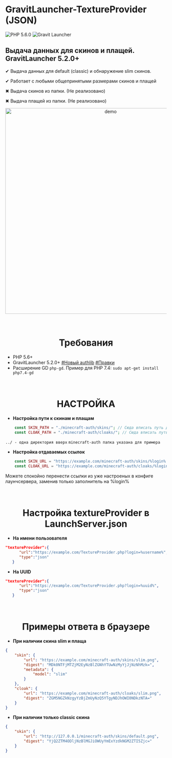 # GravitLauncher-TextureProvider (JSON)

![PHP 5.6.0](https://img.shields.io/badge/PHP-5.6.0-blue)
![Gravit Launcher](https://img.shields.io/badge/Gravit%20Launcher-5.2.0-brightgreen)

## Выдача данных для скинов и плащей. GravitLauncher 5.2.0+

✔ Выдача данных для default (classic) и обнаружение slim скинов.

✔ Работает с любыми общепринятыми размерами скинов и плащей

✖ Выдача скинов из папки. (Не реализовано)

✖ Выдача плащей из папки. (Не реализовано)

<p align="center">
    <img src="https://i.imgur.com/q0nkKNj.png" alt="demo" width="642">
</p>

<h1 align="center">
<br>
Требования
</h1>

- PHP 5.6+
- GravitLauncher 5.2.0+ [#Новый authlib](https://mirror.gravit.pro/compat/authlib/2/LauncherAuthlib2-5.2.0.jar) [#Правки](https://github.com/GravitLauncher/Launcher/compare/fecc14010d30...5d0ccdbde3b9)
- Расширение GD `php-gd`. Пример для PHP 7.4: `sudo apt-get install php7.4-gd`

<h1 align="center">
<br>
НАСТРОЙКА
</h1>

- **Настройка пути к скинам и плащам**
```php
    const SKIN_PATH = "./minecraft-auth/skins/"; // Сюда вписать путь до skins/
    const CLOAK_PATH = "./minecraft-auth/cloaks/"; // Сюда вписать путь до cloaks/
```
`../ - одна директория вверх`
`minecraft-auth папка указана для примера`

- **Настройка отдаваемых ссылок**
```php
    const SKIN_URL = "https://example.com/minecraft-auth/skins/%login%.png";
    const CLOAK_URL = "https://example.com/minecraft-auth/cloaks/%login%.png";
```
Можете спокойно перенести ссылки из уже настроеных в конфиге лаунчсервера, заменив только заполнитель на %login%

<h1 align="center">
<br>
Настройка textureProvider в LaunchServer.json
</h1>

- **На имени пользователя**
```json
"textureProvider":{
      "url":"https://example.com/TextureProvider.php?login=%username%",
      "type":"json"
   }
```

- **На UUID**
```json
"textureProvider":{
      "url":"https://example.com/TextureProvider.php?login=%uuid%",
      "type":"json"
   }
```

<h1 align="center">
<br>
Примеры ответа в браузере
</h1>

- **При наличии скина slim и плаща**
```json
{
    "skin": {
        "url": "https://example.com/minecraft-auth/skins/slim.png",
        "digest": "MDk0NTFjMTZjM2EyNzBlZGNhYTUwNzMyYjJjNzNhMzk=",
        "metadata": {
            "model": "slim"
        }
    },
    "cloak": {
        "url": "https://example.com/minecraft-auth/cloaks/slim.png",
        "digest": "ZGM5NGZkNzgyYzBjZmUyNzQ5YTgyNDJhOWI0NDkzNTA="
    }
}
```

- **При наличии только classic скина**
```json
{
    "skin": {
        "url": "http://127.0.0.1/minecraft-auth/skins/default.png",
        "digest": "YjQ2ZTM4ODljNzBlMGJiOWUyYmExYzdkNGM2ZTI5Zjc="
    }
}
```
